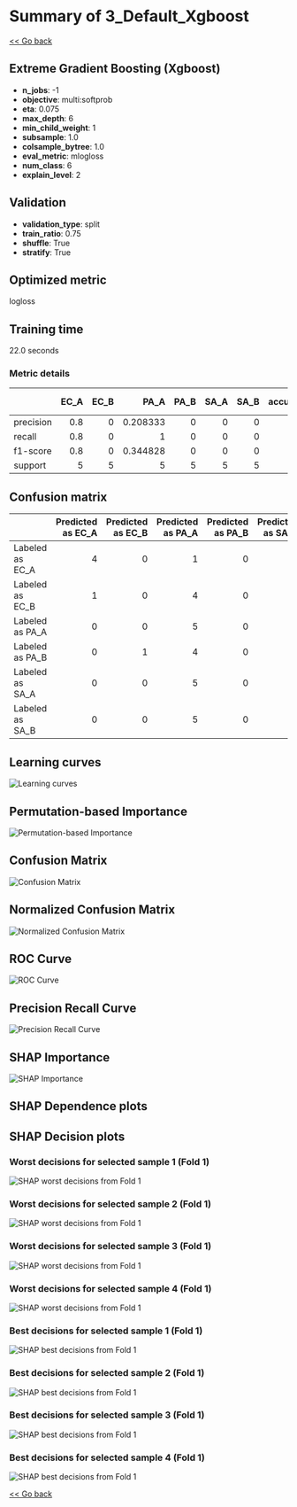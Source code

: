 # Summary of 3_Default_Xgboost

[<< Go back](../README.md)


## Extreme Gradient Boosting (Xgboost)
- **n_jobs**: -1
- **objective**: multi:softprob
- **eta**: 0.075
- **max_depth**: 6
- **min_child_weight**: 1
- **subsample**: 1.0
- **colsample_bytree**: 1.0
- **eval_metric**: mlogloss
- **num_class**: 6
- **explain_level**: 2

## Validation
 - **validation_type**: split
 - **train_ratio**: 0.75
 - **shuffle**: True
 - **stratify**: True

## Optimized metric
logloss

## Training time

22.0 seconds

### Metric details
|           |   EC_A |   EC_B |     PA_A |   PA_B |   SA_A |   SA_B |   accuracy |   macro avg |   weighted avg |   logloss |
|:----------|-------:|-------:|---------:|-------:|-------:|-------:|-----------:|------------:|---------------:|----------:|
| precision |    0.8 |      0 | 0.208333 |      0 |      0 |      0 |        0.3 |    0.168056 |       0.168056 |   1.68472 |
| recall    |    0.8 |      0 | 1        |      0 |      0 |      0 |        0.3 |    0.3      |       0.3      |   1.68472 |
| f1-score  |    0.8 |      0 | 0.344828 |      0 |      0 |      0 |        0.3 |    0.190805 |       0.190805 |   1.68472 |
| support   |    5   |      5 | 5        |      5 |      5 |      5 |        0.3 |   30        |      30        |   1.68472 |


## Confusion matrix
|                 |   Predicted as EC_A |   Predicted as EC_B |   Predicted as PA_A |   Predicted as PA_B |   Predicted as SA_A |   Predicted as SA_B |
|:----------------|--------------------:|--------------------:|--------------------:|--------------------:|--------------------:|--------------------:|
| Labeled as EC_A |                   4 |                   0 |                   1 |                   0 |                   0 |                   0 |
| Labeled as EC_B |                   1 |                   0 |                   4 |                   0 |                   0 |                   0 |
| Labeled as PA_A |                   0 |                   0 |                   5 |                   0 |                   0 |                   0 |
| Labeled as PA_B |                   0 |                   1 |                   4 |                   0 |                   0 |                   0 |
| Labeled as SA_A |                   0 |                   0 |                   5 |                   0 |                   0 |                   0 |
| Labeled as SA_B |                   0 |                   0 |                   5 |                   0 |                   0 |                   0 |

## Learning curves
![Learning curves](learning_curves.png)

## Permutation-based Importance
![Permutation-based Importance](permutation_importance.png)
## Confusion Matrix

![Confusion Matrix](confusion_matrix.png)


## Normalized Confusion Matrix

![Normalized Confusion Matrix](confusion_matrix_normalized.png)


## ROC Curve

![ROC Curve](roc_curve.png)


## Precision Recall Curve

![Precision Recall Curve](precision_recall_curve.png)



## SHAP Importance
![SHAP Importance](shap_importance.png)

## SHAP Dependence plots


## SHAP Decision plots

### Worst decisions for selected sample 1 (Fold 1)
![SHAP worst decisions from Fold 1](learner_fold_0_sample_0_worst_decisions.png)
### Worst decisions for selected sample 2 (Fold 1)
![SHAP worst decisions from Fold 1](learner_fold_0_sample_1_worst_decisions.png)
### Worst decisions for selected sample 3 (Fold 1)
![SHAP worst decisions from Fold 1](learner_fold_0_sample_2_worst_decisions.png)
### Worst decisions for selected sample 4 (Fold 1)
![SHAP worst decisions from Fold 1](learner_fold_0_sample_3_worst_decisions.png)
### Best decisions for selected sample 1 (Fold 1)
![SHAP best decisions from Fold 1](learner_fold_0_sample_0_best_decisions.png)
### Best decisions for selected sample 2 (Fold 1)
![SHAP best decisions from Fold 1](learner_fold_0_sample_1_best_decisions.png)
### Best decisions for selected sample 3 (Fold 1)
![SHAP best decisions from Fold 1](learner_fold_0_sample_2_best_decisions.png)
### Best decisions for selected sample 4 (Fold 1)
![SHAP best decisions from Fold 1](learner_fold_0_sample_3_best_decisions.png)

[<< Go back](../README.md)
